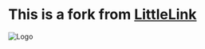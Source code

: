 # This is a fork from [LittleLink](https://github.com/sethcottle/littlelink)

![Logo](https://cdn.cottle.cloud/GitHub/LittleLink/littlelink.gif)